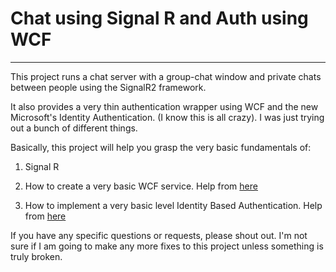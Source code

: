 # Chat using Signal R and Auth using WCF
---
This project runs a chat server with a group-chat window and private chats between people using the SignalR2 framework.

It also provides a very thin authentication wrapper using WCF and the new Microsoft's Identity Authentication. (I know this is all crazy). I was just trying out a bunch of different things.

Basically, this project will help you grasp the very basic fundamentals of:

1. Signal R

2. How to create a very basic WCF service. Help from [here](http://www.codeproject.com/Articles/531332/Implementing-a-Basic-Hello-World-WCF-Service-v)

3. How to implement a very basic level Identity Based Authentication. Help from [here](http://www.khalidabuhakmeh.com/asp-net-mvc-5-authentication-breakdown-part-deux)

If you have any specific questions or requests, please shout out.
I'm not sure if I am going to make any more fixes to this project unless something is truly broken.
